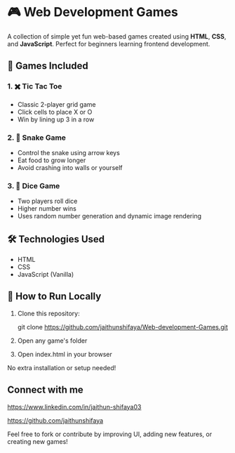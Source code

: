 # 🎮 Web Development Games

A collection of simple yet fun web-based games created using **HTML**, **CSS**, and **JavaScript**. Perfect for beginners learning frontend development.

## 🧠 Games Included

### 1. ✖️ Tic Tac Toe
- Classic 2-player grid game
- Click cells to place X or O
- Win by lining up 3 in a row



### 2. 🐍 Snake Game
- Control the snake using arrow keys
- Eat food to grow longer
- Avoid crashing into walls or yourself



### 3. 🎲 Dice Game
- Two players roll dice
- Higher number wins
- Uses random number generation and dynamic image rendering



## 🛠️ Technologies Used

- HTML
- CSS
- JavaScript (Vanilla)



## 🚀 How to Run Locally

1. Clone this repository:

   git clone https://github.com/jaithunshifaya/Web-development-Games.git
   
2. Open any game's folder

3. Open index.html in your browser

No extra installation or setup needed!

## Connect with me 

https://www.linkedin.com/in/jaithun-shifaya03

https://github.com/jaithunshifaya

Feel free to fork or contribute by improving UI, adding new features, or creating new games!

